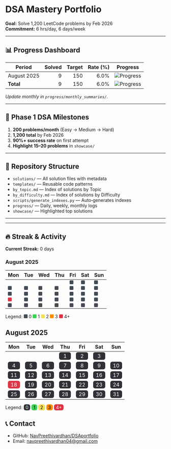 # DSA Mastery Portfolio

**Goal:** Solve 1,200 LeetCode problems by Feb 2026  
**Commitment:** 6 hrs/day, 6 days/week

---

## 📊 Progress Dashboard

| Period               | Solved | Target | Rate (%) | Progress |
|----------------------|-------:|-------:|---------:|----------|
| August 2025          |      9 |    150 |     6.0% | ![Progress](https://geps.dev/progress/6) |
| **Total**            |      9 |    150 |     6.0% | ![Progress](https://geps.dev/progress/6) |

*Update monthly in `progress/monthly_summaries/`.*

---

## 🎯 Phase 1 DSA Milestones

1. **200 problems/month** (Easy → Medium → Hard)  
2. **1,200 total** by Feb 2026  
3. **90%+ success rate** on first attempt  
4. **Highlight 15–20 problems** in `showcase/`  

---

## 📁 Repository Structure

- `solutions/` — All solution files with metadata  
- `templates/` — Reusable code patterns  
- `by_topic.md` — Index of solutions by Topic  
- `by_difficulty.md` — Index of solutions by Difficulty  
- `scripts/generate_indexes.py` — Auto‐generates indexes  
- `progress/` — Daily, weekly, monthly logs  
- `showcase/` — Highlighted top solutions  

---

<!-- ## 🔧 Tools & Setup

- **Language:** Python 3.9+  
- **Testing:** `pytest`  
- **Formatting:** `black`, `flake8`  
- **Tracking:** Weights & Biases (optional)   -->

---

## 🔥 Streak & Activity
**Current Streak:** 0 days

### August 2025

Mon | Tue | Wed | Thu | Fri | Sat | Sun
---|---|---|---|---|---|---
<span style="display:inline-block;width:12px;height:12px;background:transparent;border-radius:2px;opacity:0.25;"></span> | <span style="display:inline-block;width:12px;height:12px;background:transparent;border-radius:2px;opacity:0.25;"></span> | <span style="display:inline-block;width:12px;height:12px;background:transparent;border-radius:2px;opacity:0.25;"></span> | <span style="display:inline-block;width:12px;height:12px;background:transparent;border-radius:2px;opacity:0.25;"></span> | <span title="2025-08-01: 0 solved" style="display:inline-block;width:12px;height:12px;background:#444B55;border-radius:2px;vertical-align:middle;"></span> | <span title="2025-08-02: 0 solved" style="display:inline-block;width:12px;height:12px;background:#444B55;border-radius:2px;vertical-align:middle;"></span> | <span title="2025-08-03: 0 solved" style="display:inline-block;width:12px;height:12px;background:#444B55;border-radius:2px;vertical-align:middle;"></span>
<span title="2025-08-04: 0 solved" style="display:inline-block;width:12px;height:12px;background:#444B55;border-radius:2px;vertical-align:middle;"></span> | <span title="2025-08-05: 0 solved" style="display:inline-block;width:12px;height:12px;background:#444B55;border-radius:2px;vertical-align:middle;"></span> | <span title="2025-08-06: 0 solved" style="display:inline-block;width:12px;height:12px;background:#444B55;border-radius:2px;vertical-align:middle;"></span> | <span title="2025-08-07: 0 solved" style="display:inline-block;width:12px;height:12px;background:#444B55;border-radius:2px;vertical-align:middle;"></span> | <span title="2025-08-08: 0 solved" style="display:inline-block;width:12px;height:12px;background:#444B55;border-radius:2px;vertical-align:middle;"></span> | <span title="2025-08-09: 0 solved" style="display:inline-block;width:12px;height:12px;background:#444B55;border-radius:2px;vertical-align:middle;"></span> | <span title="2025-08-10: 0 solved" style="display:inline-block;width:12px;height:12px;background:#444B55;border-radius:2px;vertical-align:middle;"></span>
<span title="2025-08-11: 0 solved" style="display:inline-block;width:12px;height:12px;background:#444B55;border-radius:2px;vertical-align:middle;"></span> | <span title="2025-08-12: 0 solved" style="display:inline-block;width:12px;height:12px;background:#444B55;border-radius:2px;vertical-align:middle;"></span> | <span title="2025-08-13: 0 solved" style="display:inline-block;width:12px;height:12px;background:#444B55;border-radius:2px;vertical-align:middle;"></span> | <span title="2025-08-14: 0 solved" style="display:inline-block;width:12px;height:12px;background:#444B55;border-radius:2px;vertical-align:middle;"></span> | <span title="2025-08-15: 0 solved" style="display:inline-block;width:12px;height:12px;background:#444B55;border-radius:2px;vertical-align:middle;"></span> | <span title="2025-08-16: 0 solved" style="display:inline-block;width:12px;height:12px;background:#444B55;border-radius:2px;vertical-align:middle;"></span> | <span title="2025-08-17: 0 solved" style="display:inline-block;width:12px;height:12px;background:#444B55;border-radius:2px;vertical-align:middle;"></span>
<span title="2025-08-18: 9 solved" style="display:inline-block;width:12px;height:12px;background:#dc3545;border-radius:2px;vertical-align:middle;"></span> | <span title="2025-08-19: 0 solved" style="display:inline-block;width:12px;height:12px;background:#444B55;border-radius:2px;vertical-align:middle;"></span> | <span title="2025-08-20: 0 solved" style="display:inline-block;width:12px;height:12px;background:#444B55;border-radius:2px;vertical-align:middle;"></span> | <span title="2025-08-21: 0 solved" style="display:inline-block;width:12px;height:12px;background:#444B55;border-radius:2px;vertical-align:middle;"></span> | <span title="2025-08-22: 0 solved" style="display:inline-block;width:12px;height:12px;background:#444B55;border-radius:2px;vertical-align:middle;"></span> | <span title="2025-08-23: 0 solved" style="display:inline-block;width:12px;height:12px;background:#444B55;border-radius:2px;vertical-align:middle;"></span> | <span title="2025-08-24: 0 solved" style="display:inline-block;width:12px;height:12px;background:#444B55;border-radius:2px;vertical-align:middle;"></span>
<span title="2025-08-25: 0 solved" style="display:inline-block;width:12px;height:12px;background:#444B55;border-radius:2px;vertical-align:middle;"></span> | <span title="2025-08-26: 0 solved" style="display:inline-block;width:12px;height:12px;background:#444B55;border-radius:2px;vertical-align:middle;"></span> | <span title="2025-08-27: 0 solved" style="display:inline-block;width:12px;height:12px;background:#444B55;border-radius:2px;vertical-align:middle;"></span> | <span title="2025-08-28: 0 solved" style="display:inline-block;width:12px;height:12px;background:#444B55;border-radius:2px;vertical-align:middle;"></span> | <span title="2025-08-29: 0 solved" style="display:inline-block;width:12px;height:12px;background:#444B55;border-radius:2px;vertical-align:middle;"></span> | <span title="2025-08-30: 0 solved" style="display:inline-block;width:12px;height:12px;background:#444B55;border-radius:2px;vertical-align:middle;"></span> | <span title="2025-08-31: 0 solved" style="display:inline-block;width:12px;height:12px;background:#444B55;border-radius:2px;vertical-align:middle;"></span>

Legend: <span style="display:inline-block;width:12px;height:12px;background:#444B55;border-radius:2px;"></span> 0 <span style="display:inline-block;width:12px;height:12px;background:#39d353;border-radius:2px;"></span> 1 <span style="display:inline-block;width:12px;height:12px;background:#f1e05a;border-radius:2px;"></span> 2 <span style="display:inline-block;width:12px;height:12px;background:#fb8c00;border-radius:2px;"></span> 3 <span style="display:inline-block;width:12px;height:12px;background:#dc3545;border-radius:2px;"></span> 4+

## August 2025

Mon | Tue | Wed | Thu | Fri | Sat | Sun
---|---|---|---|---|---|---
  |   |   |   | <span style="display:inline-block; min-width:1.6em; text-align:center; padding:2px 6px; border-radius:6px; background:#2f3136; color:#ffffff;">1</span> | <span style="display:inline-block; min-width:1.6em; text-align:center; padding:2px 6px; border-radius:6px; background:#2f3136; color:#ffffff;">2</span> | <span style="display:inline-block; min-width:1.6em; text-align:center; padding:2px 6px; border-radius:6px; background:#2f3136; color:#ffffff;">3</span>
<span style="display:inline-block; min-width:1.6em; text-align:center; padding:2px 6px; border-radius:6px; background:#2f3136; color:#ffffff;">4</span> | <span style="display:inline-block; min-width:1.6em; text-align:center; padding:2px 6px; border-radius:6px; background:#2f3136; color:#ffffff;">5</span> | <span style="display:inline-block; min-width:1.6em; text-align:center; padding:2px 6px; border-radius:6px; background:#2f3136; color:#ffffff;">6</span> | <span style="display:inline-block; min-width:1.6em; text-align:center; padding:2px 6px; border-radius:6px; background:#2f3136; color:#ffffff;">7</span> | <span style="display:inline-block; min-width:1.6em; text-align:center; padding:2px 6px; border-radius:6px; background:#2f3136; color:#ffffff;">8</span> | <span style="display:inline-block; min-width:1.6em; text-align:center; padding:2px 6px; border-radius:6px; background:#2f3136; color:#ffffff;">9</span> | <span style="display:inline-block; min-width:1.6em; text-align:center; padding:2px 6px; border-radius:6px; background:#2f3136; color:#ffffff;">10</span>
<span style="display:inline-block; min-width:1.6em; text-align:center; padding:2px 6px; border-radius:6px; background:#2f3136; color:#ffffff;">11</span> | <span style="display:inline-block; min-width:1.6em; text-align:center; padding:2px 6px; border-radius:6px; background:#2f3136; color:#ffffff;">12</span> | <span style="display:inline-block; min-width:1.6em; text-align:center; padding:2px 6px; border-radius:6px; background:#2f3136; color:#ffffff;">13</span> | <span style="display:inline-block; min-width:1.6em; text-align:center; padding:2px 6px; border-radius:6px; background:#2f3136; color:#ffffff;">14</span> | <span style="display:inline-block; min-width:1.6em; text-align:center; padding:2px 6px; border-radius:6px; background:#2f3136; color:#ffffff;">15</span> | <span style="display:inline-block; min-width:1.6em; text-align:center; padding:2px 6px; border-radius:6px; background:#2f3136; color:#ffffff;">16</span> | <span style="display:inline-block; min-width:1.6em; text-align:center; padding:2px 6px; border-radius:6px; background:#2f3136; color:#ffffff;">17</span>
<span style="display:inline-block; min-width:1.6em; text-align:center; padding:2px 6px; border-radius:6px; background:#dc3545; color:#ffffff;">18</span> | <span style="display:inline-block; min-width:1.6em; text-align:center; padding:2px 6px; border-radius:6px; background:#2f3136; color:#ffffff;">19</span> | <span style="display:inline-block; min-width:1.6em; text-align:center; padding:2px 6px; border-radius:6px; background:#2f3136; color:#ffffff;">20</span> | <span style="display:inline-block; min-width:1.6em; text-align:center; padding:2px 6px; border-radius:6px; background:#2f3136; color:#ffffff;">21</span> | <span style="display:inline-block; min-width:1.6em; text-align:center; padding:2px 6px; border-radius:6px; background:#2f3136; color:#ffffff;">22</span> | <span style="display:inline-block; min-width:1.6em; text-align:center; padding:2px 6px; border-radius:6px; background:#2f3136; color:#ffffff;">23</span> | <span style="display:inline-block; min-width:1.6em; text-align:center; padding:2px 6px; border-radius:6px; background:#2f3136; color:#ffffff;">24</span>
<span style="display:inline-block; min-width:1.6em; text-align:center; padding:2px 6px; border-radius:6px; background:#2f3136; color:#ffffff;">25</span> | <span style="display:inline-block; min-width:1.6em; text-align:center; padding:2px 6px; border-radius:6px; background:#2f3136; color:#ffffff;">26</span> | <span style="display:inline-block; min-width:1.6em; text-align:center; padding:2px 6px; border-radius:6px; background:#2f3136; color:#ffffff;">27</span> | <span style="display:inline-block; min-width:1.6em; text-align:center; padding:2px 6px; border-radius:6px; background:#2f3136; color:#ffffff;">28</span> | <span style="display:inline-block; min-width:1.6em; text-align:center; padding:2px 6px; border-radius:6px; background:#2f3136; color:#ffffff;">29</span> | <span style="display:inline-block; min-width:1.6em; text-align:center; padding:2px 6px; border-radius:6px; background:#2f3136; color:#ffffff;">30</span> | <span style="display:inline-block; min-width:1.6em; text-align:center; padding:2px 6px; border-radius:6px; background:#2f3136; color:#ffffff;">31</span>

Legend: <span style="background:#2f3136;color:#fff;padding:1px 6px;border-radius:6px;">0</span> <span style="background:#39d353;color:#000;padding:1px 6px;border-radius:6px;">1</span> <span style="background:#f1e05a;color:#000;padding:1px 6px;border-radius:6px;">2</span> <span style="background:#fb8c00;color:#000;padding:1px 6px;border-radius:6px;">3</span> <span style="background:#dc3545;color:#fff;padding:1px 6px;border-radius:6px;">4+</span>

## 📞 Contact

- GitHub: [NavPreethivardhan/DSAportfolio](https://github.com/NavPreethivardhan/DSA-Portfolio)  
- Email: navpreethivardhan04@gmail.com
 
